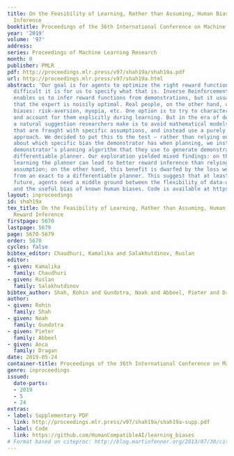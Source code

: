```yaml
---
title: On the Feasibility of Learning, Rather than Assuming, Human Biases for Reward
  Inference
booktitle: Proceedings of the 36th International Conference on Machine Learning
year: '2019'
volume: '97'
address: 
series: Proceedings of Machine Learning Research
month: 0
publisher: PMLR
pdf: http://proceedings.mlr.press/v97/shah19a/shah19a.pdf
url: http://proceedings.mlr.press/v97/shah19a.html
abstract: 'Our goal is for agents to optimize the right reward function, despite how
  difficult it is for us to specify what that is. Inverse Reinforcement Learning (IRL)
  enables us to infer reward functions from demonstrations, but it usually assumes
  that the expert is noisily optimal. Real people, on the other hand, often have systematic
  biases: risk-aversion, myopia, etc. One option is to try to characterize these biases
  and account for them explicitly during learning. But in the era of deep learning,
  a natural suggestion researchers make is to avoid mathematical models of human behavior
  that are fraught with specific assumptions, and instead use a purely data-driven
  approach. We decided to put this to the test – rather than relying on assumptions
  about which specific bias the demonstrator has when planning, we instead learn the
  demonstrator’s planning algorithm that they use to generate demonstrations, as a
  differentiable planner. Our exploration yielded mixed findings: on the one hand,
  learning the planner can lead to better reward inference than relying on the wrong
  assumption; on the other hand, this benefit is dwarfed by the loss we incur by going
  from an exact to a differentiable planner. This suggest that at least for the foreseeable
  future, agents need a middle ground between the flexibility of data-driven methods
  and the useful bias of known human biases. Code is available at https://tinyurl.com/learningbiases.'
layout: inproceedings
id: shah19a
tex_title: On the Feasibility of Learning, Rather than Assuming, Human Biases for
  Reward Inference
firstpage: 5670
lastpage: 5679
page: 5670-5679
order: 5670
cycles: false
bibtex_editor: Chaudhuri, Kamalika and Salakhutdinov, Ruslan
editor:
- given: Kamalika
  family: Chaudhuri
- given: Ruslan
  family: Salakhutdinov
bibtex_author: Shah, Rohin and Gundotra, Noah and Abbeel, Pieter and Dragan, Anca
author:
- given: Rohin
  family: Shah
- given: Noah
  family: Gundotra
- given: Pieter
  family: Abbeel
- given: Anca
  family: Dragan
date: 2019-05-24
container-title: Proceedings of the 36th International Conference on Machine Learning
genre: inproceedings
issued:
  date-parts:
  - 2019
  - 5
  - 24
extras:
- label: Supplementary PDF
  link: http://proceedings.mlr.press/v97/shah19a/shah19a-supp.pdf
- label: Code
  link: https://github.com/HumanCompatibleAI/learning_biases
# Format based on citeproc: http://blog.martinfenner.org/2013/07/30/citeproc-yaml-for-bibliographies/
---
```

